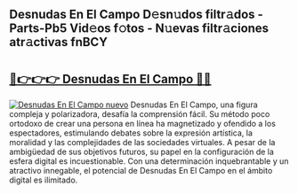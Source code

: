 ## Desnudas En El Campo D𝚎sn𝚞dos filtr𝚊dos - Parts-Pb5 Vid𝚎os f𝚘tos - N𝚞evas filtr𝚊ciones atr𝚊ctivas fnBCY

# <h2><a href="http://mb0xpn5.tromn.icu/?c=Desnudas+En+El+Campo">🔗👉👉👉 Desnudas En El Campo 🔗🔗</a></h2>

[![Desnudas En El Campo nuevo](https://i.imgur.com/pEAQMta.gif)](http://mb0xpn5.tromn.icu/?c=Desnudas+En+El+Campo)
Desnudas En El Campo, una figura compleja y polarizadora, desafía la comprensión fácil. Su método poco ortodoxo de crear una persona en línea ha magnetizado y ofendido a los espectadores, estimulando debates sobre la expresión artística, la moralidad y las complejidades de las sociedades virtuales. A pesar de la ambigüedad de sus objetivos futuros, su papel en la configuración de la esfera digital es incuestionable. Con una determinación inquebrantable y un atractivo innegable, el potencial de Desnudas En El Campo en el ámbito digital es ilimitado.
